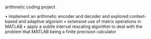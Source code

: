 arithmetic coding project

•	implement an arithmetic encoder and decoder and explored context-based and adaptive algorism
•	extensive use of matrix operations in MATLAB
•	apply a subtle interval rescaling algorithm to deal with the problem that MATLAB being a finite precision calculator
